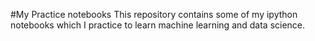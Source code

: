 #My Practice notebooks
This repository contains some of my ipython notebooks which I practice to learn machine learning and data science.
